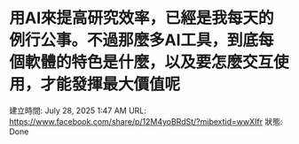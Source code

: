 # 用AI來提高研究效率，已經是我每天的例行公事。不過那麼多AI工具，到底每個軟體的特色是什麼，以及要怎麼交互使用，才能發揮最大價值呢

建立時間: July 28, 2025 1:47 AM
URL: https://www.facebook.com/share/p/12M4yoBRdSt/?mibextid=wwXIfr
狀態: Done